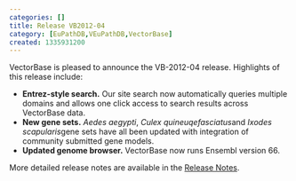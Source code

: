 ```yaml
---
categories: []
title: Release VB2012-04
category: [EuPathDB,VEuPathDB,VectorBase]
created: 1335931200
---
```

VectorBase is pleased to announce the VB-2012-04 release. Highlights of this release include: 
<ul>
<li><b>Entrez-style search.</b> Our site search now automatically queries multiple domains and allows one click access to search results across VectorBase data.</li>
<li><b>New gene sets.</b> <i>Aedes aegypti</i>, <i>Culex quineuqefasciatus</i>and <i>Ixodes scapularis</i>gene sets have all been updated with integration of community submitted gene models. </li>
<li><b>Updated genome browser.</b> VectorBase now runs Ensembl version 66.</li>

</ul>

<p>More detailed release notes are available in the <a href="/release/release-vb2012-04">Release Notes</a>.
